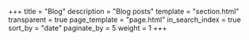 +++
title = "Blog"
description = "Blog posts"
template = "section.html"
transparent = true
page_template = "page.html"
in_search_index = true
sort_by = "date" 
paginate_by = 5
weight = 1
+++
